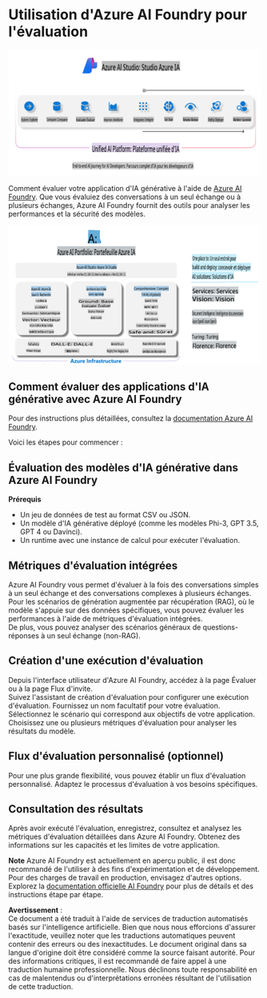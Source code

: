 # **Utilisation d'Azure AI Foundry pour l'évaluation**

![aistudo](../../../../../translated_images/AIFoundry.61da8c74bccc0241ce9a4cb53a170912245871de9235043afcb796ccbc076fdc.fr.png)

Comment évaluer votre application d'IA générative à l'aide de [Azure AI Foundry](https://ai.azure.com?WT.mc_id=aiml-138114-kinfeylo). Que vous évaluiez des conversations à un seul échange ou à plusieurs échanges, Azure AI Foundry fournit des outils pour analyser les performances et la sécurité des modèles.

![aistudo](../../../../../translated_images/AIPortfolio.5aaa2b25e9157624a4542fe041d66a96a1c1ec6007e4e5aadd926c6ec8ce18b3.fr.png)

## Comment évaluer des applications d'IA générative avec Azure AI Foundry
Pour des instructions plus détaillées, consultez la [documentation Azure AI Foundry](https://learn.microsoft.com/azure/ai-studio/how-to/evaluate-generative-ai-app?WT.mc_id=aiml-138114-kinfeylo).

Voici les étapes pour commencer :

## Évaluation des modèles d'IA générative dans Azure AI Foundry

**Prérequis**

- Un jeu de données de test au format CSV ou JSON.
- Un modèle d'IA générative déployé (comme les modèles Phi-3, GPT 3.5, GPT 4 ou Davinci).
- Un runtime avec une instance de calcul pour exécuter l'évaluation.

## Métriques d'évaluation intégrées

Azure AI Foundry vous permet d'évaluer à la fois des conversations simples à un seul échange et des conversations complexes à plusieurs échanges.  
Pour les scénarios de génération augmentée par récupération (RAG), où le modèle s'appuie sur des données spécifiques, vous pouvez évaluer les performances à l'aide de métriques d'évaluation intégrées.  
De plus, vous pouvez analyser des scénarios généraux de questions-réponses à un seul échange (non-RAG).

## Création d'une exécution d'évaluation

Depuis l'interface utilisateur d'Azure AI Foundry, accédez à la page Évaluer ou à la page Flux d'invite.  
Suivez l'assistant de création d'évaluation pour configurer une exécution d'évaluation. Fournissez un nom facultatif pour votre évaluation.  
Sélectionnez le scénario qui correspond aux objectifs de votre application.  
Choisissez une ou plusieurs métriques d'évaluation pour analyser les résultats du modèle.

## Flux d'évaluation personnalisé (optionnel)

Pour une plus grande flexibilité, vous pouvez établir un flux d'évaluation personnalisé. Adaptez le processus d'évaluation à vos besoins spécifiques.

## Consultation des résultats

Après avoir exécuté l'évaluation, enregistrez, consultez et analysez les métriques d'évaluation détaillées dans Azure AI Foundry. Obtenez des informations sur les capacités et les limites de votre application.

**Note** Azure AI Foundry est actuellement en aperçu public, il est donc recommandé de l'utiliser à des fins d'expérimentation et de développement. Pour des charges de travail en production, envisagez d'autres options. Explorez la [documentation officielle AI Foundry](https://learn.microsoft.com/azure/ai-studio/?WT.mc_id=aiml-138114-kinfeylo) pour plus de détails et des instructions étape par étape.

**Avertissement** :  
Ce document a été traduit à l'aide de services de traduction automatisés basés sur l'intelligence artificielle. Bien que nous nous efforcions d'assurer l'exactitude, veuillez noter que les traductions automatiques peuvent contenir des erreurs ou des inexactitudes. Le document original dans sa langue d'origine doit être considéré comme la source faisant autorité. Pour des informations critiques, il est recommandé de faire appel à une traduction humaine professionnelle. Nous déclinons toute responsabilité en cas de malentendus ou d'interprétations erronées résultant de l'utilisation de cette traduction.